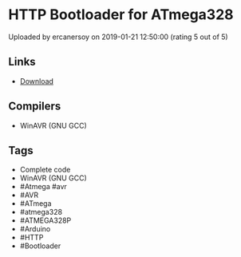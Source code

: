 # HTTP Bootloader for ATmega328

Uploaded by ercanersoy on 2019-01-21 12:50:00 (rating 5 out of 5)

## Links

- [Download](http://dosyalar.ersoykardesler.net/projeler/onyukleyici/)

## Compilers

- WinAVR (GNU GCC)

## Tags

- Complete code
- WinAVR (GNU GCC)
- #Atmega #avr
- #AVR
- #ATmega
- #atmega328
- #ATMEGA328P
- #Arduino
- #HTTP
- #Bootloader
